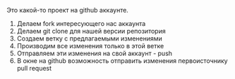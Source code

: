 Это какой-то проект на github аккаунте.

1. Делаем fork интересующего нас аккаунта
2. Делаем git clone для нашей версии репозитория
3. Создаем ветку с предлагаемыми изменениями
4. Производим все изменения только в этой ветке
5. Отправляем эти изменения на свой аккаунт - push 
6. В окне на github возможность отправить изменения первоисточнику pull request